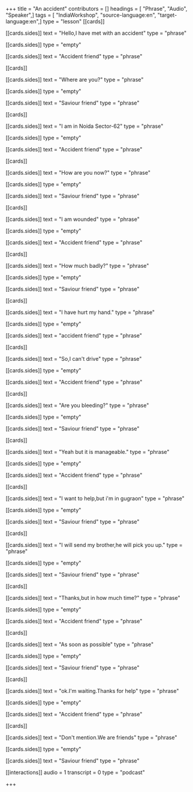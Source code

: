 +++
title = "An accident"
contributors = []
headings = [ "Phrase", "Audio", "Speaker",]
tags = [ "IndiaWorkshop", "source-language:en", "target-language:en",]
type = "lesson"
[[cards]]

[[cards.sides]]
text = "Hello,I have met with an accident"
type = "phrase"

[[cards.sides]]
type = "empty"

[[cards.sides]]
text = "Accident friend"
type = "phrase"

[[cards]]

[[cards.sides]]
text = "Where are you?"
type = "phrase"

[[cards.sides]]
type = "empty"

[[cards.sides]]
text = "Saviour friend"
type = "phrase"

[[cards]]

[[cards.sides]]
text = "I am in Noida Sector-62"
type = "phrase"

[[cards.sides]]
type = "empty"

[[cards.sides]]
text = "Accident friend"
type = "phrase"

[[cards]]

[[cards.sides]]
text = "How are you now?"
type = "phrase"

[[cards.sides]]
type = "empty"

[[cards.sides]]
text = "Saviour friend"
type = "phrase"

[[cards]]

[[cards.sides]]
text = "I am wounded"
type = "phrase"

[[cards.sides]]
type = "empty"

[[cards.sides]]
text = "Accident friend"
type = "phrase"

[[cards]]

[[cards.sides]]
text = "How much badly?"
type = "phrase"

[[cards.sides]]
type = "empty"

[[cards.sides]]
text = "Saviour friend"
type = "phrase"

[[cards]]

[[cards.sides]]
text = "I have hurt my hand."
type = "phrase"

[[cards.sides]]
type = "empty"

[[cards.sides]]
text = "accident friend"
type = "phrase"

[[cards]]

[[cards.sides]]
text = "So,I can't drive"
type = "phrase"

[[cards.sides]]
type = "empty"

[[cards.sides]]
text = "Accident friend"
type = "phrase"

[[cards]]

[[cards.sides]]
text = "Are you bleeding?"
type = "phrase"

[[cards.sides]]
type = "empty"

[[cards.sides]]
text = "Saviour friend"
type = "phrase"

[[cards]]

[[cards.sides]]
text = "Yeah but it is manageable."
type = "phrase"

[[cards.sides]]
type = "empty"

[[cards.sides]]
text = "Accident friend"
type = "phrase"

[[cards]]

[[cards.sides]]
text = "I want to help,but i'm in gugraon"
type = "phrase"

[[cards.sides]]
type = "empty"

[[cards.sides]]
text = "Saviour friend"
type = "phrase"

[[cards]]

[[cards.sides]]
text = "I will send my brother,he will pick you up."
type = "phrase"

[[cards.sides]]
type = "empty"

[[cards.sides]]
text = "Saviour friend"
type = "phrase"

[[cards]]

[[cards.sides]]
text = "Thanks,but in how much time?"
type = "phrase"

[[cards.sides]]
type = "empty"

[[cards.sides]]
text = "Accident friend"
type = "phrase"

[[cards]]

[[cards.sides]]
text = "As soon as possible"
type = "phrase"

[[cards.sides]]
type = "empty"

[[cards.sides]]
text = "Saviour friend"
type = "phrase"

[[cards]]

[[cards.sides]]
text = "ok.I'm waiting.Thanks for help"
type = "phrase"

[[cards.sides]]
type = "empty"

[[cards.sides]]
text = "Accident friend"
type = "phrase"

[[cards]]

[[cards.sides]]
text = "Don't mention.We are friends"
type = "phrase"

[[cards.sides]]
type = "empty"

[[cards.sides]]
text = "Saviour friend"
type = "phrase"

[[interactions]]
audio = 1
transcript = 0
type = "podcast"

+++
